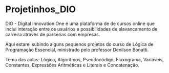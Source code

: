 # Projetinhos_DIO
DIO - Digital Innovation One é uma plataforma de de cursos online que inclui interação entre os usuários e possibilidades de alavancamento de carreira através de parcerias com empresas.

Aqui estarei subindo alguns pequenos projetos do curso de Lógica de Programação Essencial, ministrado pelo professor Denilson Bonatti.

Tema das aulas: Lógica, Algoritmos, Pseudocódigo, Fluxograma, Variáveis, Constantes, Expressões Aritméticas e Literais e Concatenação.

